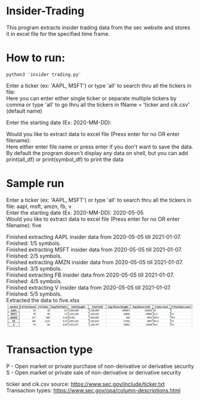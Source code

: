 # Insider-Trading
This program extracts insider trading data from the sec website and stores it in excel file for the specified time frame.

# How to run:

    python3 'insider trading.py'


Enter a ticker (ex: 'AAPL, MSFT') or type 'all' to search thru all the tickers in file:\
Here you can enter either single ticker or separate multiple tickers by comma or type 'all' to go thru all the tickers in fName = 'ticker and cik.csv' (default name)

Enter the starting date (Ex: 2020-MM-DD): 

Would you like to extract data to excel file (Press enter for no OR enter filename):\
Here either enter file name or press enter if you don't want to save the data. By default the program doesn't display any data on shell, but you can add print(all_df) or print(symbol_df) to print the data


# Sample run
Enter a ticker (ex: 'AAPL, MSFT') or type 'all' to search thru all the tickers in file: aapl, msft, amzn, fb, v\
Enter the starting date (Ex: 2020-MM-DD): 2020-05-05\
Would you like to extract data to excel file (Press enter for no OR enter filename): five

Finished extracting AAPL insider data from 2020-05-05 till 2021-01-07.\
Finished: 1/5 symbols.\
Finished extracting MSFT insider data from 2020-05-05 till 2021-01-07.\
Finished: 2/5 symbols.\
Finished extracting AMZN insider data from 2020-05-05 till 2021-01-07.\
Finished: 3/5 symbols.\
Finished extracting FB insider data from 2020-05-05 till 2021-01-07.\
Finished: 4/5 symbols.\
Finished extracting V insider data from 2020-05-05 till 2021-01-07.\
Finished: 5/5 symbols.\
Extracted the data to five.xlsx
![](sample.PNG)

# Transaction type
P - Open market or private purchase of non-derivative or derivative security\
S - Open market or private sale of non-derivative or derivative security

ticker and cik.csv source: https://www.sec.gov/include/ticker.txt \
Transaction types: https://www.sec.gov/opa/column-descriptions.html

